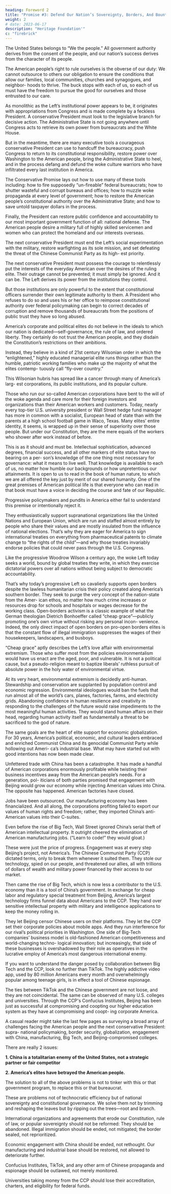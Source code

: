 ```yaml
---
heading: Foreword 2
title: "Promise #3: Defend Our Nation’s Sovereignty, Borders, And Bounty Against Global Threats"
weight: 2
# date: 2023-06-17
description: "Heritage Foundation'"
c: "firebrick"
---
```




The United States belongs to “We the people.” All government authority derives from the consent of the people, and our nation’s success derives from the character of its people.

The American people’s right to rule ourselves is the obverse of our duty: We cannot outsource to others our obligation to ensure the conditions that allow our families, local communities, churches and synagogues, and neighbor- hoods to thrive. The buck stops with each of us, so each of us must have the freedom to pursue the good for ourselves and those entrusted to our care.

As monolithic as the Left’s institutional power appears to be, it originates with appropriations from Congress and is made complete by a feckless President. A conservative President must look to the legislative branch for decisive action. The Administrative State is not going anywhere until Congress acts to retrieve its own power from bureaucrats and the White House.

But in the meantime, there are many executive tools a courageous conservative President can use to handcuff the bureaucracy, push Congress to return to its constitutional responsibility, restore power over Washington to the American people, bring the Administrative State to heel, and in the process defang and defund the woke culture warriors who have infiltrated every last institution in America.

The Conservative Promise lays out how to use many of these tools including: how to fire supposedly “un-fireable” federal bureaucrats; how to shutter wasteful and corrupt bureaus and offices; how to muzzle woke propaganda at every level of government; how to restore the American people’s constitutional authority over the Administrative State; and how to save untold taxpayer dollars in the process. 

Finally, the President can restore public confidence and accountability to our most important government function of all: national defense. The American people desire a military full of highly skilled servicemen and women who can protect the homeland and our interests overseas.

The next conservative President must end the Left’s social experimentation with the military, restore warfighting as its sole mission, and set defeating the threat of the Chinese Communist Party as its high- est priority.

The next conservative President must possess the courage to relentlessly put the interests of the everyday American over the desires of the ruling elite. Their outrage cannot be prevented; it must simply be ignored. And it can be. The Left derives its power from the institutions they control. 

But those institutions are only powerful to the extent that constitutional officers surrender their own legitimate authority to them. A President who refuses to do so and uses his or her office to reimpose constitutional authority over federal policymaking can begin to correct decades of corruption and remove thousands of bureaucrats from the positions of public trust they have so long abused.

America’s corporate and political elites do not believe in the ideals to which our nation is dedicated—self-governance, the rule of law, and ordered liberty. They certainly do not trust the American people, and they disdain the Constitution’s restrictions on their ambitions.

Instead, they believe in a kind of 21st century Wilsonian order in which the “enlightened,” highly educated managerial elite runs things rather than the humble, patriotic working families who make up the majority of what the elites contemp- tuously call “fly-over country.”

This Wilsonian hubris has spread like a cancer through many of America’s larg- est corporations, its public institutions, and its popular culture. 

Those who run our so-called American corporations have bent to the will of the woke agenda and care more for their foreign investors and organizations than their American workers and customers. Today, nearly every top-tier U.S. university president or Wall Street hedge fund manager has more in common with a socialist, European head of state than with the parents at a high school football game in Waco, Texas. Many elites’ entire identity, it seems, is wrapped up in their sense of superiority over those people. But under our Constitution, they are the mere equals of the workers who shower after work instead of before.

This is as it should and must be. Intellectual sophistication, advanced degrees, financial success, and all other markers of elite status have no bearing on a per- son’s knowledge of the one thing most necessary for governance: what it means to live well. That knowledge is available to each of us, no matter how humble our backgrounds or how unpretentious our attainments. It is open to us to read in the book of human nature, to which we are all offered the key just by merit of our shared humanity. One of the great premises of American political life is that everyone who can read in that book must have a voice in deciding the course and fate of our Republic.

Progressive policymakers and pundits in America either fail to understand this premise or intentionally reject it.

They enthusiastically support supranational organizations like the United Nations and European Union, which are run and staffed almost entirely by people who share their values and are mostly insulated from the influence of national elections. That’s why they are eager for America to sign international treaties on everything from pharmaceutical patents to climate change to “the rights of the child”—and why those treaties invariably endorse policies that could never pass through the U.S. Congress.

Like the progressive Woodrow Wilson a century ago, the woke Left today seeks a world, bound by global treaties they write, in which they exercise dictatorial powers over all nations without being
subject to democratic accountability.


That’s why today’s progressive Left so cavalierly supports open borders despite the lawless humanitarian crisis their policy created along America’s southern border. They seek to purge the very concept of the nation-state from the Amer- ican ethos, no matter how much crime increases or resources drop for schools and hospitals or wages decrease for the working class. Open-borders activism is a classic example of what the German theologian Dietrich Bonhoeffer called “cheap grace”—publicly promoting one’s own virtue without risking any personal incon- venience. Indeed, the only direct impact of open borders on pro-open borders elites is that the constant flow of illegal immigration suppresses the wages of their housekeepers, landscapers, and busboys.

“Cheap grace” aptly describes the Left’s love affair with environmental extremism. Those who suffer most from the policies environmentalism would have us enact are the aged, poor, and vulnerable. It is not a political cause, but a pseudo-religion meant to baptize liberals’ ruthless pursuit of absolute power in the
holy water of environmental virtue.

At its very heart, environmental extremism is decidedly anti-human. Stewardship and conservation are supplanted by population control and economic regression. Environmental ideologues would ban the fuels that run almost all of the world’s cars, planes, factories, farms, and electricity grids. Abandoning confidence in human resilience and creativity in responding to the challenges of the future would raise impediments to the most meaningful human activities. They would stand human affairs on their head, regarding human activity itself as fundamentally a threat to be sacrificed to the god of nature.

The same goals are the heart of elite support for economic globalization. For 30
years, America’s political, economic, and cultural leaders embraced and enriched
Communist China and its genocidal Communist Party while hollowing out Ameri-
ca’s industrial base. What may have started out with good intentions has now been
made clear. 

Unfettered trade with China has been a catastrophe. It has made a
handful of American corporations enormously profitable while twisting their
business incentives away from the American people’s needs. For a generation, pol-
iticians of both parties promised that engagement with Beijing would grow our
economy while injecting American values into China. The opposite has happened.
American factories have closed.

Jobs have been outsourced. Our manufacturing
economy has been financialized. And all along, the corporations profiting failed
to export our values of human rights and freedom; rather, they imported China’s
anti-American values into their C-suites.

Even before the rise of Big Tech, Wall Street ignored China’s serial theft of
American intellectual property. It outright cheered the elimination of American manufacturing jobs. (“Learn to code!” they would gloat.) 

These were just the price of progress. Engagement was at every step Beijing’s project, not America’s. The
Chinese Communist Party (CCP) dictated terms, only to break them whenever it
suited them. They stole our technology, spied on our people, and threatened our
allies, all with trillions of dollars of wealth and military power financed by their
access to our market.

Then came the rise of Big Tech, which is now less a contributor to the U.S. economy than it is a tool of China’s government. In exchange for cheap labor and regulatory special treatment from Beijing, America’s largest technology firms funnel data about Americans to the CCP. They hand over sensitive intellectual property with military and intelligence applications to keep the money rolling in.

They let Beijing censor Chinese users on their platforms. They let the CCP set their corporate policies about mobile apps. And they run interference for our rival’s political priorities in Washington. One side of Big-Tech companies’ business model is old-fashioned American competitiveness and world-changing techno- logical innovation; but increasingly, that side of these businesses is overshadowed by their role as operatives in the lucrative employ of America’s most dangerous international enemy.

If you want to understand the danger posed by collaboration between Big Tech and the CCP, look no further than TikTok. The highly addictive video app, used by 80 million Americans every month and overwhelmingly popular among teenage girls, is in effect a tool of Chinese espionage. 

The ties between TikTok and the Chinese government are not loose, and they are not coincidental. The same can be observed of many U.S. colleges and universities. Through the CCP's Confucius Institutes, Beijing has been just as successful at compromising and coopting our higher education system as they have at compromising and coopt- ing corporate America.

A casual reader might take the last few pages as surveying a broad array of
challenges facing the American people and the next conservative President: supra-
national policymaking, border security, globalization, engagement with China,
manufacturing, Big Tech, and Beijing-compromised colleges.

There are really 2 issues:

**1. China is a totalitarian enemy of the United States, not a strategic partner or fair competitor**

**2. America’s elites have betrayed the American people.**

The solution to all of the above problems is not to tinker with this or that government program, to replace this or that bureaucrat.

These are problems not of technocratic efficiency but of national sovereignty and constitutional governance. We solve them not by trimming and reshaping the leaves but by ripping out the trees—root and branch.

International organizations and agreements that erode our Constitution, rule of law, or popular sovereignty should not be reformed: They should be abandoned. Illegal immigration should be ended, not mitigated; the border sealed, not reprioritized.

Economic engagement with China should be ended, not rethought. Our manufacturing and industrial base should be restored, not allowed to deteriorate further.

Confucius Institutes, TikTok, and any other arm of Chinese propaganda and espionage should be outlawed, not merely monitored. 

Universities taking money from the CCP should lose their accreditation, charters, and eligibility for federal funds.
